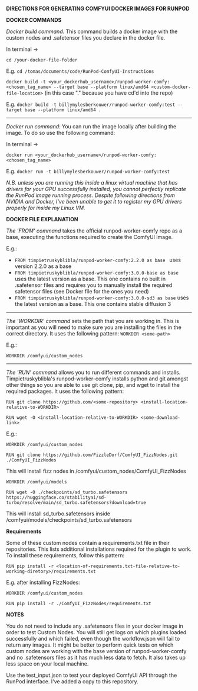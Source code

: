 **DIRECTIONS FOR GENERATING COMFYUI DOCKER IMAGES FOR RUNPOD**

**DOCKER COMMANDS**

_Docker build command_. 
This command builds a docker image with the custom nodes and .safetensor files you declare in the docker file.

In terminal ->

``cd /your-docker-file-folder``

E.g. ``cd /tomas/documents/code/RunPod-ComfyUI-Instructions``

``docker build -t <your_dockerhub_username>/runpod-worker-comfy:<chosen_tag_name> --target base --platform linux/amd64 <custom-docker-file-location>`` (in this case "." because you have cd'd into the repo)

E.g. ``docker build -t billymylesberkouwer/runpod-worker-comfy:test --target base --platform linux/amd64 .``
__________________________________________________________________________________

_Docker run command:_
You can run the image locally after building the image. To do so use the following command:

In terminal ->

``docker run <your_dockerhub_username>/runpod-worker-comfy:<chosen_tag_name>``

E.g. ``docker run -t billymylesberkouwer/runpod-worker-comfy:test``

_N.B. unless you are running this inside a linux virtual machine that has drivers for your GPU successfully installed, you cannot perfectly replicate the RunPod image running process. Despite following directions from NVIDIA and Docker, I've been unable to get it to register my GPU drivers properly for inside my Linux VM._

**DOCKER FILE EXPLANATION**

_The 'FROM' command_ takes the official runpod-worker-comfy repo as a base, executing the functions required to create the ComfyUI image.

E.g.:
- ``FROM timpietruskyblibla/runpod-worker-comfy:2.2.0 as base ``
uses version 2.2.0 as a base
- ``FROM timpietruskyblibla/runpod-worker-comfy:3.0.0-base as base ``
uses the latest version as a base. This one contains no built in .safetensor files and requires you to manually install the required safetensor files (see Docker file for the ones you need)
- ``FROM timpietruskyblibla/runpod-worker-comfy:3.0.0-sd3 as base``
uses the latest version as a base. This one contains stable diffusion 3

_______________________________________________________________________________

_The 'WORKDIR' command_ sets the path that you are working in. This is important as you will need to make sure you are installing the files in the correct directory. It uses the following pattern:
``WORKDIR <some-path>``

E.g.:

``WORKDIR /comfyui/custom_nodes``
_______________________________________________________________________________

_The 'RUN' command_ allows you to run different commands and installs. Timpietruskyblibla's runpod-worker-comfy installs python and git amongst other things so you are able to use git clone, pip, and wget to install the required packages.
It uses the following pattern:

``RUN git clone https://github.com/<some-repository> <install-location-relative-to-WORKDIR>``

``RUN wget -O <install-location-relative-to-WORKDIR> <some-download-link>``

E.g.:

``WORKDIR /comfyui/custom_nodes``

``RUN git clone https://github.com/FizzleDorf/ComfyUI_FizzNodes.git ./ComfyUI_FizzNodes``

This will install fizz nodes in /comfyui/custom_nodes/ComfyUI_FizzNodes

``WORKDIR /comfyui/models``

``RUN wget -O ./checkpoints/sd_turbo.safetensors https://huggingface.co/stabilityai/sd-turbo/resolve/main/sd_turbo.safetensors?download=true``

This will install sd_turbo.safetensors inside /comfyui/models/checkpoints/sd_turbo.safetensors

**Requirements**

Some of these custom nodes contain a requirements.txt file in their repositories. This lists additional installations required for the plugin to work. To install these requirements, follow this pattern:

``RUN pip install -r <location-of-requirements.txt-file-relative-to-working-diretory>/requirements.txt``

E.g. after installing FizzNodes:

``WORKDIR /comfyui/custom_nodes``

``RUN pip install -r ./ComfyUI_FizzNodes/requirements.txt``

**NOTES**

You do not need to include any .safetensors files in your docker image in order to test Custom Nodes. You will still get logs on which plugins loaded successfully and which failed, even though the workflow.json will fail to return any images. It might be better to perform quick tests on which custom nodes are working with the base version of runpod-worker-comfy and no .safetensors files as it has much less data to fetch. It also takes up less space on your local machine.

Use the test_input.json to test your deployed ComfyUI API through the RunPod interface. I've added a copy to this repository.
